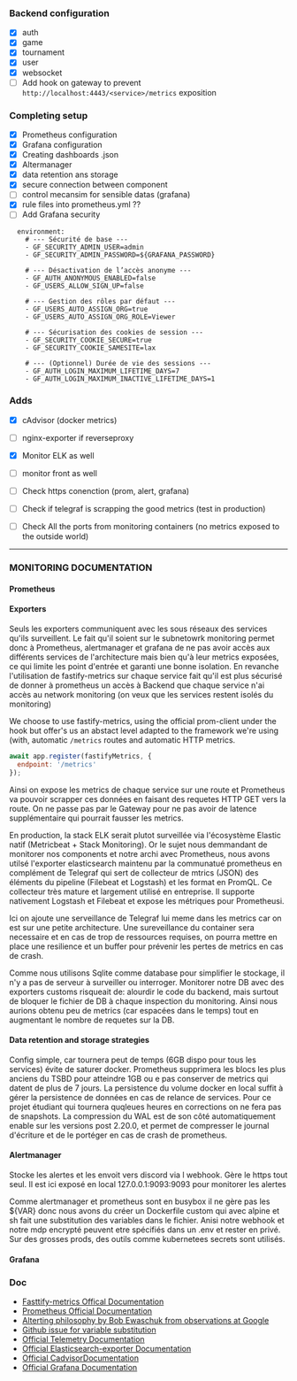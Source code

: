 ### Backend configuration
- [x] auth
- [x] game
- [x] tournament
- [x] user
- [x] websocket
- [ ] Add hook on gateway to prevent `http://localhost:4443/<service>/metrics` exposition

### Completing setup
- [x] Prometheus configuration
- [x] Grafana configuration
- [x] Creating dashboards .json
- [x] Altermanager
- [x] data retention ans storage
- [x] secure connection between component
- [ ] control mecansim for sensible datas (grafana)
- [x] rule files into prometheus.yml ??
- [ ] Add Grafana security
```
  environment:
    # --- Sécurité de base ---
    - GF_SECURITY_ADMIN_USER=admin
    - GF_SECURITY_ADMIN_PASSWORD=${GRAFANA_PASSWORD}

    # --- Désactivation de l’accès anonyme ---
    - GF_AUTH_ANONYMOUS_ENABLED=false
    - GF_USERS_ALLOW_SIGN_UP=false

    # --- Gestion des rôles par défaut ---
    - GF_USERS_AUTO_ASSIGN_ORG=true
    - GF_USERS_AUTO_ASSIGN_ORG_ROLE=Viewer

    # --- Sécurisation des cookies de session ---
    - GF_SECURITY_COOKIE_SECURE=true
    - GF_SECURITY_COOKIE_SAMESITE=lax

    # --- (Optionnel) Durée de vie des sessions ---
    - GF_AUTH_LOGIN_MAXIMUM_LIFETIME_DAYS=7
    - GF_AUTH_LOGIN_MAXIMUM_INACTIVE_LIFETIME_DAYS=1
```


### Adds
- [x] cAdvisor (docker metrics)
- [ ] nginx-exporter if reverseproxy
- [x] Monitor ELK as well
- [ ] monitor front as well
- [ ] Check https conenction (prom, alert, grafana)
- [ ] Check if telegraf is scrapping the good metrics (test in production)
- [ ] Check All the ports from monitoring containers (no metrics exposed to the outside world)


---
### MONITORING DOCUMENTATION

#### Prometheus
#### Exporters

Seuls les exporters communiquent avec les sous réseaux des services qu'ils surveillent. Le fait qu'il soient sur le subnetowrk monitoring permet donc à Prometheus, alertmanager et grafana de ne pas avoir accès aux différents services de l'architecture mais bien qu'à leur metrics exposées, ce qui limite les point d'entrée et garanti une bonne isolation. En revanche l'utilisation de fastify-metrics sur chaque service fait qu'il est plus sécurisé de donner à prometheus un accès à Backend que chaque service n'ai accès au network monitoring (on veux que les services restent isolés du monitoring) 

We choose to use fastify-metrics, using the official prom-client under the hook but offer's us an abstact level adapted to the framework we're using (with, automatic `/metrics` routes and automatic HTTP metrics.
```javascript
await app.register(fastifyMetrics, {
  endpoint: '/metrics'
});

```
Ainsi on expose les metrics de chaque service sur une route et Prometheus va pouvoir scrapper ces données en faisant des requetes HTTP GET vers la route. On ne passe pas par le Gateway pour ne pas avoir de latence supplémentaire qui pourrait fausser les metrics.

En production, la stack ELK serait plutot surveillée via l'écosystème Elastic natif (Metricbeat + Stack Monitoring). Or le sujet nous demmandant de monitorer nos components et notre archi avec Prometheus, nous avons utilsé l'exporter elasticsearch maintenu par la communatué prometheus en complément de Telegraf qui sert de collecteur de mtrics (JSON) des éléments du pipeline (Filebeat et Logstash) et les format en PromQL. Ce collecteur très mature et largement utilisé en entreprise. Il supporte nativement Logstash et Filebeat et expose les métriques pour Prometheusi.

Ici on ajoute une serveillance de Telegraf lui meme dans les metrics car on est sur une petite architecture. Une sureveillance du container sera necessaire et en cas de trop de ressources requises, on pourra mettre en place une resilience et un buffer pour prévenir les pertes de metrics en cas de crash.


Comme nous utilisons Sqlite comme database pour simplifier le stockage, il n'y a pas de serveur à surveiller ou interroger. Monitorer notre DB avec des exporters customs risqueait de: alourdir le code du backend, mais surtout de bloquer le fichier de DB à chaque inspection du monitoring. Ainsi nous aurions obtenu peu de metrics (car espacées dans le temps) tout en augmentant le nombre de requetes sur la DB.

#### Data retention and storage strategies
Config simple, car tournera peut de temps (6GB dispo pour tous les services) évite de saturer docker. Prometheus supprimera les blocs les plus anciens du TSBD pour atteindre 1GB ou e pas conserver de metrics qui datent de plus de 7 jours. La persistence du volume docker en local suffit à gérer la persistence de données en cas de relance de services. Pour ce projet étudiant qui tournera quqleues heures en corrections on ne fera pas de snapshots.
La compression du WAL est de son côté automatiquement enable sur les versions post 2.20.0, et permet de compresser le journal d'écriture et de le portéger en cas de crash de prometheus. 


#### Alertmanager
Stocke les alertes et les envoit vers discord via l webhook. Gère le https tout seul. Il est ici exposé en local 127.0.0.1:9093:9093 pour monitorer les alertes

Comme alertmanager et prometheus sont en busybox il ne gère pas les ${VAR} donc nous avons du créer un Dockerfile custom qui avec alpine et sh fait une substitution des variables dans le fichier. Anisi notre webhook et notre mdp encrypté peuvent etre spécifiés dans un .env et rester en privé.
Sur des grosses prods, des outils comme kubernetees secrets sont utilisés.

#### Grafana



### Doc
- [Fasttify-metrics Offical Documentation](https://www.npmjs.com/package/fastify-metrics?activeTab=readme)
- [Prometheus Official Documentation](https://prometheus.io/docs/prometheus/latest/getting_started/)
- [Alterting philosophy by Bob Ewaschuk from observations at Google](https://docs.google.com/document/d/199PqyG3UsyXlwieHaqbGiWVa8eMWi8zzAn0YfcApr8Q/edit?pli=1&tab=t.0#heading=h.fs3knmjt7fjy)
- [Github issue for variable substitution](https://github.com/prometheus/prometheus/issues/2357)
- [Official Telemetry Documentation](https://github.com/influxdata/telegraf/tree/master)
- [Official Elasticsearch-exporter Documentation](https://github.com/prometheus-community/elasticsearch_exporter)
- [Official CadvisorDocumentation](https://github.com/google/cadvisor)
- [Official Grafana Documentation](https://grafana.com/docs/grafana/latest/)
